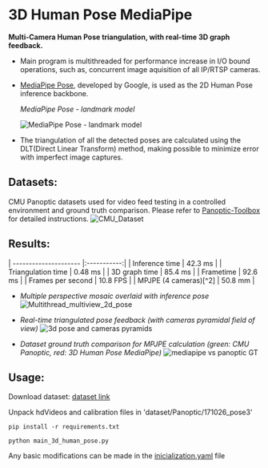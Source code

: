 # 3D Human Pose MediaPipe
**Multi-Camera Human Pose triangulation, with real-time 3D graph feedback.**

- Main program is multithreaded for performance increase in I/O bound operations, such as, concurrent image aquisition of all IP/RTSP cameras.


- [MediaPipe Pose](https://developers.google.com/mediapipe/solutions/vision/pose_landmarker), developed by Google, is used as the 2D Human Pose inference backbone.

  *MediaPipe Pose - landmark model*

  ![MediaPipe Pose - landmark model](https://github.com/Yuri-Vlasqz/3D_Human_Pose_MediaPipe/assets/106136458/cc737d53-a247-4f00-8c1a-7e4a673b8db2)


- The triangulation of all the detected poses are calculated using the DLT(Direct Linear Transform) method, making possible to minimize error with imperfect image captures.


## Datasets:
CMU Panoptic datasets used for video feed testing in a controlled environment and ground truth comparison. Please refer to [Panoptic-Toolbox](https://github.com/CMU-Perceptual-Computing-Lab/panoptic-toolbox.git) for detailed instructions.
![CMU_Dataset](https://github.com/Yuri-Vlasqz/3D_Human_Pose_MediaPipe/assets/106136458/f706f27e-6f11-410b-952a-cdf9ff1f8587)


## Results:

| --------------------- |:-----------:|
| Inference time        |  42.3 ms    |
| Triangulation time    |  0.48 ms    |
| 3D graph time         |  85.4 ms    |
| Frametime             |  92.6 ms    |
| Frames per second     |  10.8 FPS   |
| MPJPE (4 cameras)[^2] |  50.8 mm    |
[^1]: Test Machine specification: Ryzen 7 3700X, 16 GB RAM 


- *Multiple perspective mosaic overlaid with inference pose*
![Multithread_multiview_2d_pose](https://github.com/Yuri-Vlasqz/3D_Human_Pose_MediaPipe/assets/106136458/f3533641-1146-4cf5-9a9d-ee9de5413e70)


- *Real-time triangulated pose feedback (with cameras pyramidal field of view)*
![3d pose and cameras pyramids](https://github.com/Yuri-Vlasqz/3D_Human_Pose_MediaPipe/assets/106136458/b0585099-2bab-4011-bae1-ac0be9fc9a6a)


- *Dataset ground truth comparison for MPJPE calculation (green: CMU Panoptic, red: 3D Human Pose MediaPipe)*
![mediapipe vs panoptic GT](https://github.com/Yuri-Vlasqz/3D_Human_Pose_MediaPipe/assets/106136458/ce239b2a-0c71-4ef6-859b-b081271c1084)


## Usage:

Download dataset: [dataset link](http://domedb.perception.cs.cmu.edu/171026_pose3.html)

Unpack hdVideos and calibration files in 'dataset/Panoptic/171026_pose3'

`pip install -r requirements.txt`

`python main_3d_human_pose.py`

Any basic modifications can be made in the [inicialization.yaml](inicialization.yaml) file
